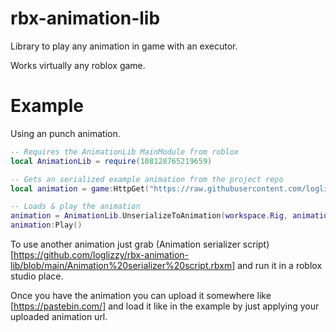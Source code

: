 # rbx-animation-lib
Library to play any animation in game with an executor.

Works virtually any roblox game.

# Example
Using an punch animation.
```lua
-- Requires the AnimationLib MainModule from roblox
local AnimationLib = require(108128765219659)

-- Gets an serialized example animation from the project repo
local animation = game:HttpGet("https://raw.githubusercontent.com/loglizzy/rbx-animation-lib/refs/heads/main/animations/Rock%20Breaking%20Punch.txt")

-- Loads & play the animation
animation = AnimationLib.UnserializeToAnimation(workspace.Rig, animation)
animation:Play()
```

To use another animation just grab (Animation serializer script)[https://github.com/loglizzy/rbx-animation-lib/blob/main/Animation%20serializer%20script.rbxm] and run it in a roblox studio place.

Once you have the animation you can upload it somewhere like [https://pastebin.com/] and load it like in the example by just applying your uploaded animation url.
